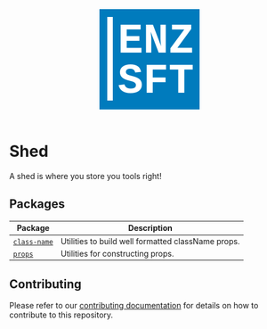 <div align="center" style="padding-bottom: 1rem">
  <img src="./logo.svg" alt="Enzyme Software Logo" />
</div>

# Shed

A shed is where you store you tools right!

## Packages

| Package                             | Description                                        |
| ----------------------------------- | -------------------------------------------------- |
| [`class-name`](packages/class-name) | Utilities to build well formatted className props. |
| [`props`](packages/props)           | Utilities for constructing props.                  |

## Contributing

Please refer to our [contributing documentation](./CONTRIBUTING.md) for details on how to contribute to this repository.
